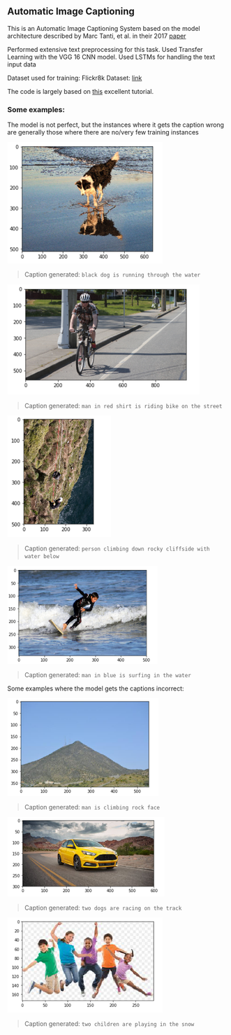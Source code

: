 ## Automatic Image Captioning

This is an Automatic Image Captioning System based on the model
architecture described by Marc Tanti, et al. in their 2017 
[paper](http://bit.ly/2YAceSm)

Performed extensive text preprocessing for this task. Used Transfer Learning with the VGG 16 CNN model. Used LSTMs for handling the text input data

Dataset used for training: Flickr8k Dataset: [link](https://illinois.edu/fb/sec/1713398)


The code is largely based on [this](https://machinelearningmastery.com/develop-a-deep-learning-caption-generation-model-in-python/) excellent tutorial.

### Some examples:

The model is not perfect, but the instances where it gets the caption
wrong are generally those where there are no/very few training instances

![](img/diag1.png)
> Caption generated: `black dog is running through the water`

![](img/diag2.png)
> Caption generated: `man in red shirt is riding bike on the street`

![](img/diag3.png)
> Caption generated: `person climbing down rocky cliffside with water below`

![](img/diag4.png)
> Caption generated: `man in blue is surfing in the water`

Some examples where the model gets the captions incorrect:

![](img/diag6.png)
> Caption generated: `man is climbing rock face`

![](img/diag7.png)
> Caption generated: `two dogs are racing on the track`

![](img/diag8.png)
> Caption generated: `two children are playing in the snow`